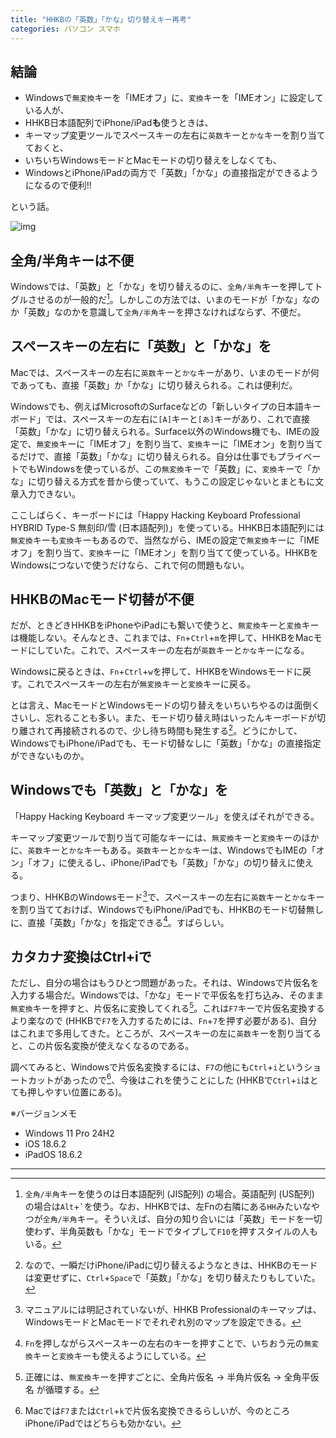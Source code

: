 ```yaml
---
title: "HHKBの「英数」「かな」切り替えキー再考"
categories: パソコン スマホ
---
```


## 結論

- Windowsで`無変換`キーを「IMEオフ」に、`変換`キーを「IMEオン」に設定している人が、
- HHKB日本語配列でiPhone/iPad**も**使うときは、
- キーマップ変更ツールでスペースキーの左右に`英数`キーと`かな`キーを割り当てておくと、
- いちいちWindowsモードとMacモードの切り替えをしなくても、
- WindowsとiPhone/iPadの両方で「英数」「かな」の直接指定ができるようになるので便利!!

という話。

![img](img/20250907-001.png)

## 全角/半角キーは不便

Windowsでは、「英数」と「かな」を切り替えるのに、`全角/半角`キーを押してトグルさせるのが一般的だ[^1]。しかしこの方法では、いまのモードが「かな」なのか「英数」なのかを意識して`全角/半角`キーを押さなければならず、不便だ。

[^1]: `全角/半角`キーを使うのは日本語配列 (JIS配列) の場合。英語配列 (US配列) の場合は`Alt`+`` ` ``を使う。なお、HHKBでは、左Fnの右隣にある`HH`みたいなやつが`全角/半角`キー。そういえば、自分の知り合いには「英数」モードを一切使わず、半角英数も「かな」モードでタイプして`F10`を押すスタイルの人もいる。

## スペースキーの左右に「英数」と「かな」を

Macでは、スペースキーの左右に`英数`キーと`かな`キーがあり、いまのモードが何であっても、直接「英数」か「かな」に切り替えられる。これは便利だ。

Windowsでも、例えばMicrosoftのSurfaceなどの「新しいタイプの日本語キーボード」では、スペースキーの左右に`[A]`キーと`[あ]`キーがあり、これで直接「英数」「かな」に切り替えられる。Surface以外のWindows機でも、IMEの設定で、`無変換`キーに「IMEオフ」を割り当て、`変換`キーに「IMEオン」を割り当てるだけで、直接「英数」「かな」に切り替えられる。自分は仕事でもプライベートでもWindowsを使っているが、この`無変換`キーで「英数」に、`変換`キーで「かな」に切り替える方式を昔から使っていて、もうこの設定じゃないとまともに文章入力できない。

ここしばらく、キーボードには「Happy Hacking Keyboard Professional HYBRID Type-S 無刻印/雪 (日本語配列)」を使っている。HHKB日本語配列には`無変換`キーも`変換`キーもあるので、当然ながら、IMEの設定で`無変換`キーに「IMEオフ」を割り当て、`変換`キーに「IMEオン」を割り当てて使っている。HHKBをWindowsにつないで使うだけなら、これで何の問題もない。

## HHKBのMacモード切替が不便

だが、ときどきHHKBをiPhoneやiPadにも繋いで使うと、`無変換`キーと`変換`キーは機能しない。そんなとき、これまでは、`Fn`+`Ctrl`+`m`を押して、HHKBをMacモードにしていた。これで、スペースキーの左右が`英数`キーと`かな`キーになる。

Windowsに戻るときは、`Fn`+`Ctrl`+`w`を押して、HHKBをWindowsモードに戻す。これでスペースキーの左右が`無変換`キーと`変換`キーに戻る。

とは言え、MacモードとWindowsモードの切り替えをいちいちやるのは面倒くさいし、忘れることも多い。また、モード切り替え時はいったんキーボードが切り離されて再接続されるので、少し待ち時間も発生する[^2]。どうにかして、WindowsでもiPhone/iPadでも、モード切替なしに「英数」「かな」の直接指定ができないものか。

[^2]: なので、一瞬だけiPhone/iPadに切り替えるようなときは、HHKBのモードは変更せずに、`Ctrl`+`Space`で「英数」「かな」を切り替えたりもしていた。

## Windowsでも「英数」と「かな」を

「Happy Hacking Keyboard キーマップ変更ツール」を使えばそれができる。

キーマップ変更ツールで割り当て可能なキーには、`無変換`キーと`変換`キーのほかに、`英数`キーと`かな`キーもある。`英数`キーと`かな`キーは、WindowsでもIMEの「オン」「オフ」に使えるし、iPhone/iPadでも「英数」「かな」の切り替えに使える。

つまり、HHKBのWindowsモード[^3]で、スペースキーの左右に`英数`キーと`かな`キーを割り当てておけば、WindowsでもiPhone/iPadでも、HHKBのモード切替無しに、直接「英数」「かな」を指定できる[^4]。すばらしい。

[^3]: マニュアルには明記されていないが、HHKB Professionalのキーマップは、WindowsモードとMacモードでそれぞれ別のマップを設定できる。
[^4]: `Fn`を押しながらスペースキーの左右のキーを押すことで、いちおう元の`無変換`キーと`変換`キーも使えるようにしている。

## カタカナ変換はCtrl+iで

ただし、自分の場合はもうひとつ問題があった。それは、Windowsで片仮名を入力する場合だ。Windowsでは、「かな」モードで平仮名を打ち込み、そのまま`無変換`キーを押すと、片仮名に変換してくれる[^5]。これは`F7`キーで片仮名変換するより楽なので (HHKBで`F7`を入力するためには、`Fn`+`7`を押す必要がある)、自分はこれまで多用してきた。ところが、スペースキーの左に`英数`キーを割り当てると、この片仮名変換が使えなくなるのである。

[^5]: 正確には、`無変換`キーを押すごとに、全角片仮名 → 半角片仮名 → 全角平仮名 が循環する。

調べてみると、Windowsで片仮名変換するには、`F7`の他にも`Ctrl`+`i`というショートカットがあったので[^6]、今後はこれを使うことにした (HHKBで`Ctrl`+`i`はとても押しやすい位置にある)。

[^6]: Macでは`F7`または`Ctrl`+`k`で片仮名変換できるらしいが、今のところiPhone/iPadではどちらも効かない。

※バージョンメモ

- Windows 11 Pro 24H2
- iOS 18.6.2
- iPadOS 18.6.2

---
